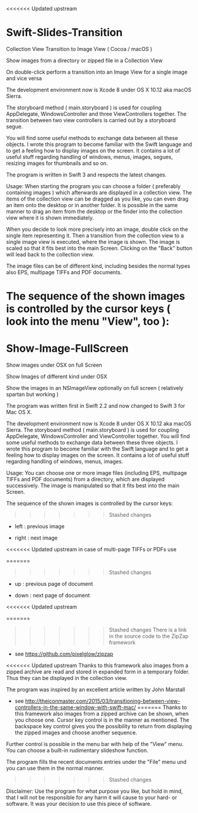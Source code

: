 <<<<<<< Updated upstream
# Swift-Slides-Transition
Collection View Transition to Image View ( Cocoa / macOS )

Show images from a directory or zipped file in a Collection View

On double-click perform a transition into an Image View for a single image
and vice versa

The development environment now is Xcode 8 under OS X 10.12 aka macOS Sierra.


The storyboard method ( main.storyboard ) is used for coupling AppDelegate, WindowsController and three ViewControllers together. The transition between two view controllers is carried out by a storyboard segue.

You will find some useful methods to exchange data between all these objects. I wrote this program to become familiar with the Swift language and to get a feeling how to display images on the screen. It contains a lot of useful stuff regarding handling of windows, menus, images, segues, resizing images for thumbnails and so on.

The program is written in Swift 3 and respects the latest changes.


Usage:
When starting the program you can choose a folder ( preferably containing images ) which afterwards are displayed in a collection view. The items of the collection view can be dragged as you like, you can even drag an item onto the desktop or in another folder. It is possible in the same manner to drag an item from the desktop or the finder into the collection view where it is shown immediately.

When you decide to look more precisely into an image, double click on the single item representing it. Then a transition from the collection view to a single image view is executed, where the image is shown. The image is scaled so that it fits best into the main Screen. Clicking on the "Back" button will lead back to the collection view.

The image files can be of different kind, including besides the normal types also EPS, multipage TIFFs and PDF documents.

The sequence of the shown images is controlled by the cursor keys ( look into the menu "View", too ):
=======
# Show-Image-FullScreen
Show images under OSX on full Screen

Show Images of different kind under OSX

Show the images in an NSImageView optionally on full screen ( relatively spartan but working )

The program was written first in Swift 2.2 and now changed to Swift 3 for Mac OS X.

The development environment now is Xcode 8 under OS X 10.12 aka macOS Sierra.
The storyboard method ( main.storyboard ) is used for coupling AppDelegate, WindowsController and ViewController together. You will find some useful methods to exchange data between these three objects. I wrote this program to become familiar with the Swift language and to get a feeling how to display images on the screen. It contains a lot of useful stuff regarding handling of windows, menus, images.

Usage:
You can choose one or more image files (including EPS, multipage TIFFs and PDF documents) from a directory, which are displayed successively. The image is manipulated so that it fits best into the main Screen. 

The sequence of the shown images is controlled by the cursor keys:
>>>>>>> Stashed changes

- left : previous image

- right : next image

<<<<<<< Updated upstream
in case of multi-page TIFFs or PDFs use

=======
>>>>>>> Stashed changes
- up : previous page of document

- down : next page of document

<<<<<<< Updated upstream

=======
>>>>>>> Stashed changes
There is a link in the source code to the ZipZap framework

- see <https://github.com/pixelglow/zipzap>

<<<<<<< Updated upstream
Thanks to this framework also images from a zipped archive are read and stored in expanded form in a temporary folder. Thus they can be displayed in the collection view.

The program was inspired by an excellent article written by John Marstall

- see <http://theiconmaster.com/2015/03/transitioning-between-view-controllers-in-the-same-window-with-swift-mac/>
=======
Thanks to this framework also images from a zipped archive can be shown, when you choose one. Cursor key control is in the manner as mentioned. The backspace key control gives you the possibility to return from displaying the zipped images and choose another sequence.

Further control is possible in the menu bar with help of the "View" menu. You can choose a built-in rudimentary slideshow function.

The program fills the recent documents entries under the "File" menu und you can use them in the normal manner.
>>>>>>> Stashed changes

Disclaimer: Use the program for what purpose you like, but hold in mind, that I will not be responsible for any harm it will cause to your hard- or software. It was your decision to use this piece of software.
